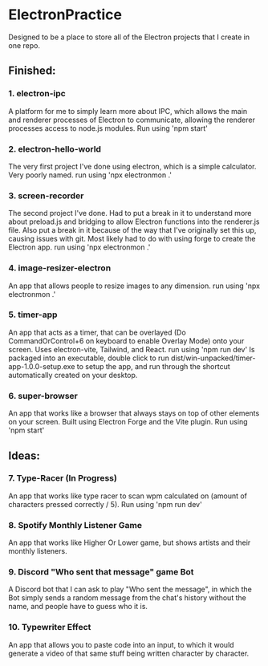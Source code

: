 # ElectronPractice
Designed to be a place to store all of the Electron projects that I create in one repo.

## Finished:

### 1. electron-ipc
A platform for me to simply learn more about IPC, which allows the main and renderer processes of Electron to communicate, allowing the renderer processes access to node.js modules.
Run using 'npm start'

### 2. electron-hello-world
The very first project I've done using electron, which is a simple calculator. Very poorly named.
run using 'npx electronmon .'

### 3. screen-recorder
The second project I've done. Had to put a break in it to understand more about preload.js and bridging to allow Electron functions into the renderer.js file.
Also put a break in it because of the way that I've originally set this up, causing issues with git. Most likely had to do with using forge to create the Electron app.
run using 'npx electronmon .'

### 4. image-resizer-electron
An app that allows people to resize images to any dimension.
run using 'npx electronmon .'

### 5. timer-app
An app that acts as a timer, that can be overlayed (Do CommandOrControl+6 on keyboard to enable Overlay Mode) onto your screen. Uses electron-vite, Tailwind, and React.
run using 'npm run dev'
Is packaged into an executable, double click to run dist/win-unpacked/timer-app-1.0.0-setup.exe to setup the app, and run through the shortcut automatically created on your desktop.

### 6. super-browser
An app that works like a browser that always stays on top of other elements on your screen. Built using Electron Forge and the Vite plugin.
Run using 'npm start'

## Ideas:

### 7. Type-Racer (In Progress)
An app that works like type racer to scan wpm calculated on (amount of characters pressed correctly / 5).
Run using 'npm run dev'

### 8. Spotify Monthly Listener Game
An app that works like Higher Or Lower game, but shows artists and their monthly listeners.

### 9. Discord "Who sent that message" game Bot
A Discord bot that I can ask to play "Who sent the message", in which the Bot simply sends a random message from the chat's history without the name, and people have to guess who it is.

### 10. Typewriter Effect
An app that allows you to paste code into an input, to which it would generate a video of that same stuff being written character by character.